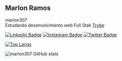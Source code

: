 ## Marlon Ramos
marlon307                                                                                               
Estudando desenvolvimento web Full Stak [Trybe](https://www.betrybe.com/)
                                                      
                                                                                                                     
[![Linkedin Badge](https://img.shields.io/badge/-LinkedIn-042423?style=flat-square&logo=Linkedin&logoColor=white&link=https://www.linkedin.com/in/marlon307/)](https://www.linkedin.com/in/marlon307/)
[![Instagram Badge](https://img.shields.io/badge/-Instagram-042423?style=flat-square&logo=Instagram&logoColor=white&link=https://www.instagram.com/_marlon307/)](https://www.instagram.com/_marlon307/)
[![Twitter Badge](https://img.shields.io/badge/-Twitter-042423?style=flat-square&logo=Twitter&logoColor=white&link=https://twitter.com/_marlon307)](https://twitter.com/_marlon307)


[![Top Langs](https://github-readme-stats.vercel.app/api/top-langs/?username=marlon307&layout=compact&bg_color=11151d&title_color=8577ff&text_color=c9d1d9&hide_border=true)](https://github.com/marlon307/github-readme-stats)

![marlon307 GitHub stats](https://github-readme-stats.vercel.app/api?username=marlon307&show_icons=true&bg_color=11151d&title_color=8577ff&text_color=c9d1d9&icon_color=938dd8&hide_border=true)
